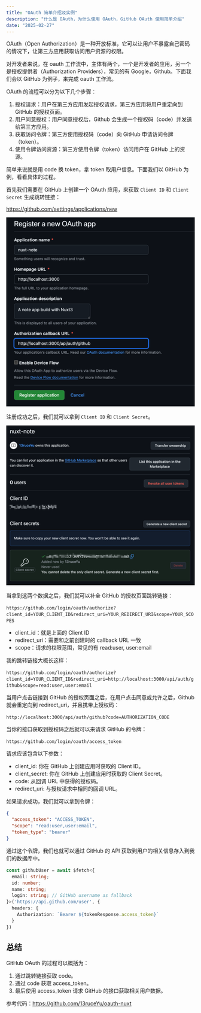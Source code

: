 ```yaml
---
title: "OAuth 简单介绍及实例"
description: "什么是 OAuth，为什么使用 OAuth，GitHub OAuth 使用简单介绍"
date: "2025-02-27"
---
```


OAuth（Open Authorization）是一种开放标准，它可以让用户不暴露自己密码的情况下，让第三方应用获取访问用户资源的权限。

对开发者来说，在 oauth 工作流中，主体有两个，一个是开发者的应用，另一个是授权提供者（Authorization Providers），常见的有 Google，Github。下面我们会以 GitHub 为例子，来完成 oauth 工作流。

OAuth 的流程可以分为以下几个步骤：

1. 授权请求：用户在第三方应用发起授权请求，第三方应用将用户重定向到 GitHub 的授权页面。
2. 用户同意授权：用户同意授权后，Github 会生成一个授权码（code）并发送给第三方应用。
3. 获取访问令牌：第三方使用授权码（code）向 GitHub 申请访问令牌（token）。
4. 使用令牌访问资源：第三方使用令牌（token）访问用户在 GitHub 上的资源。

简单来说就是用 code 换 token，拿 token 取用户信息。下面我们以 GitHub 为例，看看具体的过程。

首先我们需要在 GitHub 上创建一个 OAuth 应用，来获取 `Client ID` 和 `Client Secret` 生成跳转链接：

<https://github.com/settings/applications/new>

![alt text](nuxt-note.png)

注册成功之后，我们就可以拿到 `Client ID` 和 `Client Secret`。

![alt text](nuxt-note-1.png)

当拿到这两个数据之后，我们就可以补全 GitHub 的授权页面跳转链接：

`https://github.com/login/oauth/authorize?client_id=YOUR_CLIENT_ID&redirect_uri=YOUR_REDIRECT_URI&scope=YOUR_SCOPES`

* client_id：就是上面的 Client ID
* redirect_uri：需要和之前创建时的 callback URL 一致
* scope：请求的权限范围，常见的有 read:user, user:email

我的跳转链接大概长这样：

`https://github.com/login/oauth/authorize?client_id=YOUR_CLIENT_ID&redirect_uri=http://localhost:3000/api/auth/github&scope=read:user,user:email`

当用户点击链接到 GitHub 的授权页面之后，在用户点击同意或允许之后，Github 就会重定向到 redirect_uri，并且携带上授权码：

`http://localhost:3000/api/auth/github?code=AUTHORIZATION_CODE`

当你的接口获取到授权码之后就可以来请求 GitHub 的令牌：

`https://github.com/login/oauth/access_token`

请求应该包含以下参数：

* client_id: 你在 GitHub 上创建应用时获取的 Client ID。
* client_secret: 你在 GitHub 上创建应用时获取的 Client Secret。
* code: 从回调 URL 中获得的授权码。
* redirect_uri: 与授权请求中相同的回调 URL。

如果请求成功，我们就可以拿到令牌：

```json
{
  "access_token": "ACCESS_TOKEN",
  "scope": "read:user,user:email",
  "token_type": "bearer"
}
```

通过这个令牌，我们也就可以通过 GitHub 的 API 获取到用户的相关信息存入到我们的数据库中。

```ts
const githubUser = await $fetch<{
  email: string;
  id: number;
  name: string;
  login: string; // GitHub username as fallback
}>('https://api.github.com/user', {
  headers: {
    Authorization: `Bearer ${tokenResponse.access_token}`
  }
})
```

## 总结

GitHub OAuth 的过程可以概括为：

1. 通过跳转链接获取 code。
2. 通过 code 获取 access_token。
3. 最后使用 access_token 请求 GitHub 的接口获取相关用户数据。

参考代码：<https://github.com/13ruceYu/oauth-nuxt>
